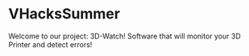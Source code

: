 # VHacksSummer
Welcome to our project: 3D-Watch! Software that will monitor your 3D Printer and detect errors!
